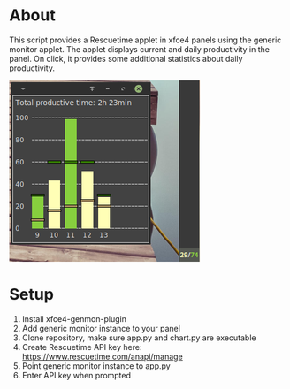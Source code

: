 # About

This script provides a Rescuetime applet in xfce4 panels using the generic monitor applet. The applet displays current and daily productivity in the panel. On click, it provides some additional statistics about daily productivity.

![Screenshot](/screenshot.png)

# Setup

1. Install xfce4-genmon-plugin
2. Add generic monitor instance to your panel
3. Clone repository, make sure app.py and chart.py are executable
4. Create Rescuetime API key here: https://www.rescuetime.com/anapi/manage
5. Point generic monitor instance to app.py
6. Enter API key when prompted
